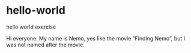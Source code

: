 # hello-world
hello world exercise

Hi everyone. My name is Nemo, yes like the movie “Finding Nemo”, but I was not named after the movie.
